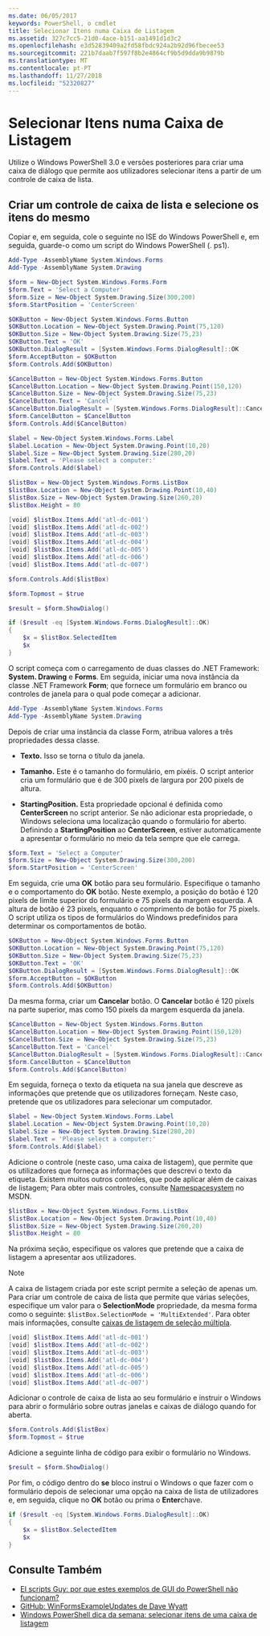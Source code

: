 ```yaml
---
ms.date: 06/05/2017
keywords: PowerShell, o cmdlet
title: Selecionar Itens numa Caixa de Listagem
ms.assetid: 327c7cc5-21d0-4ace-b151-aa1491d1d3c2
ms.openlocfilehash: e3d52839409a2fd58fbdc924a2b92d96fbecee53
ms.sourcegitcommit: 221b7daab7f597f8b2e4864cf9b5d9dda9b9879b
ms.translationtype: MT
ms.contentlocale: pt-PT
ms.lasthandoff: 11/27/2018
ms.locfileid: "52320827"
---
```

# <a name="selecting-items-from-a-list-box"></a>Selecionar Itens numa Caixa de Listagem

Utilize o Windows PowerShell 3.0 e versões posteriores para criar uma caixa de diálogo que permite aos utilizadores selecionar itens a partir de um controle de caixa de lista.

## <a name="create-a-list-box-control-and-select-items-from-it"></a>Criar um controle de caixa de lista e selecione os itens do mesmo

Copiar e, em seguida, cole o seguinte no ISE do Windows PowerShell e, em seguida, guarde-o como um script do Windows PowerShell (. ps1).

```powershell
Add-Type -AssemblyName System.Windows.Forms
Add-Type -AssemblyName System.Drawing

$form = New-Object System.Windows.Forms.Form
$form.Text = 'Select a Computer'
$form.Size = New-Object System.Drawing.Size(300,200)
$form.StartPosition = 'CenterScreen'

$OKButton = New-Object System.Windows.Forms.Button
$OKButton.Location = New-Object System.Drawing.Point(75,120)
$OKButton.Size = New-Object System.Drawing.Size(75,23)
$OKButton.Text = 'OK'
$OKButton.DialogResult = [System.Windows.Forms.DialogResult]::OK
$form.AcceptButton = $OKButton
$form.Controls.Add($OKButton)

$CancelButton = New-Object System.Windows.Forms.Button
$CancelButton.Location = New-Object System.Drawing.Point(150,120)
$CancelButton.Size = New-Object System.Drawing.Size(75,23)
$CancelButton.Text = 'Cancel'
$CancelButton.DialogResult = [System.Windows.Forms.DialogResult]::Cancel
$form.CancelButton = $CancelButton
$form.Controls.Add($CancelButton)

$label = New-Object System.Windows.Forms.Label
$label.Location = New-Object System.Drawing.Point(10,20)
$label.Size = New-Object System.Drawing.Size(280,20)
$label.Text = 'Please select a computer:'
$form.Controls.Add($label)

$listBox = New-Object System.Windows.Forms.ListBox
$listBox.Location = New-Object System.Drawing.Point(10,40)
$listBox.Size = New-Object System.Drawing.Size(260,20)
$listBox.Height = 80

[void] $listBox.Items.Add('atl-dc-001')
[void] $listBox.Items.Add('atl-dc-002')
[void] $listBox.Items.Add('atl-dc-003')
[void] $listBox.Items.Add('atl-dc-004')
[void] $listBox.Items.Add('atl-dc-005')
[void] $listBox.Items.Add('atl-dc-006')
[void] $listBox.Items.Add('atl-dc-007')

$form.Controls.Add($listBox)

$form.Topmost = $true

$result = $form.ShowDialog()

if ($result -eq [System.Windows.Forms.DialogResult]::OK)
{
    $x = $listBox.SelectedItem
    $x
}
```

O script começa com o carregamento de duas classes do .NET Framework: **System. Drawing** e **Forms**. Em seguida, iniciar uma nova instância da classe .NET Framework **Form**; que fornece um formulário em branco ou controles de janela para o qual pode começar a adicionar.

```powershell
Add-Type -AssemblyName System.Windows.Forms
Add-Type -AssemblyName System.Drawing
```

Depois de criar uma instância da classe Form, atribua valores a três propriedades dessa classe.

- **Texto.** Isso se torna o título da janela.

- **Tamanho.** Este é o tamanho do formulário, em pixéis. O script anterior cria um formulário que é de 300 pixels de largura por 200 pixels de altura.

- **StartingPosition.** Esta propriedade opcional é definida como **CenterScreen** no script anterior. Se não adicionar esta propriedade, o Windows seleciona uma localização quando o formulário for aberto. Definindo a **StartingPosition** ao **CenterScreen**, estiver automaticamente a apresentar o formulário no meio da tela sempre que ele carrega.

```powershell
$form.Text = 'Select a Computer'
$form.Size = New-Object System.Drawing.Size(300,200)
$form.StartPosition = 'CenterScreen'
```

Em seguida, crie uma **OK** botão para seu formulário. Especifique o tamanho e o comportamento do **OK** botão. Neste exemplo, a posição do botão é 120 pixels de limite superior do formulário e 75 pixels da margem esquerda. A altura de botão é 23 pixels, enquanto o comprimento de botão for 75 pixels. O script utiliza os tipos de formulários do Windows predefinidos para determinar os comportamentos de botão.

```powershell
$OKButton = New-Object System.Windows.Forms.Button
$OKButton.Location = New-Object System.Drawing.Point(75,120)
$OKButton.Size = New-Object System.Drawing.Size(75,23)
$OKButton.Text = 'OK'
$OKButton.DialogResult = [System.Windows.Forms.DialogResult]::OK
$form.AcceptButton = $OKButton
$form.Controls.Add($OKButton)
```

Da mesma forma, criar um **Cancelar** botão. O **Cancelar** botão é 120 pixels na parte superior, mas como 150 pixels da margem esquerda da janela.

```powershell
$CancelButton = New-Object System.Windows.Forms.Button
$CancelButton.Location = New-Object System.Drawing.Point(150,120)
$CancelButton.Size = New-Object System.Drawing.Size(75,23)
$CancelButton.Text = 'Cancel'
$CancelButton.DialogResult = [System.Windows.Forms.DialogResult]::Cancel
$form.CancelButton = $CancelButton
$form.Controls.Add($CancelButton)
```

Em seguida, forneça o texto da etiqueta na sua janela que descreve as informações que pretende que os utilizadores forneçam. Neste caso, pretende que os utilizadores para selecionar um computador.

```powershell
$label = New-Object System.Windows.Forms.Label
$label.Location = New-Object System.Drawing.Point(10,20)
$label.Size = New-Object System.Drawing.Size(280,20)
$label.Text = 'Please select a computer:'
$form.Controls.Add($label)
```

Adicione o controle (neste caso, uma caixa de listagem), que permite que os utilizadores que forneça as informações que descrevi o texto da etiqueta. Existem muitos outros controles, que pode aplicar além de caixas de listagem; Para obter mais controles, consulte [Namespacesystem](https://msdn.microsoft.com/library/k50ex0x9(v=vs.110).aspx) no MSDN.

```powershell
$listBox = New-Object System.Windows.Forms.ListBox
$listBox.Location = New-Object System.Drawing.Point(10,40)
$listBox.Size = New-Object System.Drawing.Size(260,20)
$listBox.Height = 80
```

Na próxima seção, especifique os valores que pretende que a caixa de listagem a apresentar aos utilizadores.

> [!NOTE]
> A caixa de listagem criada por este script permite a seleção de apenas um. Para criar um controle de caixa de lista que permite que várias seleções, especifique um valor para o **SelectionMode** propriedade, da mesma forma como o seguinte: `$listBox.SelectionMode = 'MultiExtended'`. Para obter mais informações, consulte [caixas de listagem de seleção múltipla](Multiple-selection-List-Boxes.md).

```powershell
[void] $listBox.Items.Add('atl-dc-001')
[void] $listBox.Items.Add('atl-dc-002')
[void] $listBox.Items.Add('atl-dc-003')
[void] $listBox.Items.Add('atl-dc-004')
[void] $listBox.Items.Add('atl-dc-005')
[void] $listBox.Items.Add('atl-dc-006')
[void] $listBox.Items.Add('atl-dc-007')
```

Adicionar o controle de caixa de lista ao seu formulário e instruir o Windows para abrir o formulário sobre outras janelas e caixas de diálogo quando for aberta.

```powershell
$form.Controls.Add($listBox)
$form.Topmost = $true
```

Adicione a seguinte linha de código para exibir o formulário no Windows.

```powershell
$result = $form.ShowDialog()
```

Por fim, o código dentro do **se** bloco instrui o Windows o que fazer com o formulário depois de selecionar uma opção na caixa de lista de utilizadores e, em seguida, clique no **OK** botão ou prima o **Enter**chave.

```powershell
if ($result -eq [System.Windows.Forms.DialogResult]::OK)
{
    $x = $listBox.SelectedItem
    $x
}
```

## <a name="see-also"></a>Consulte Também

- [EI scripts Guy: por que estes exemplos de GUI do PowerShell não funcionam?](https://go.microsoft.com/fwlink/?LinkId=506644)
- [GitHub: WinFormsExampleUpdates de Dave Wyatt](https://github.com/dlwyatt/WinFormsExampleUpdates)
- [Windows PowerShell dica da semana: selecionar itens de uma caixa de listagem](https://technet.microsoft.com/library/ff730949.aspx)